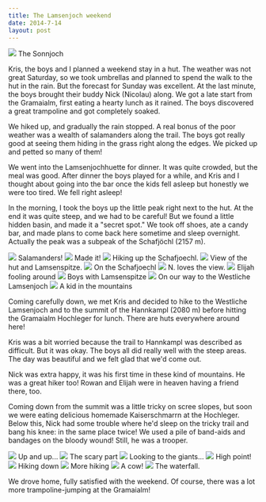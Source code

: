 ```yaml
---
title: The Lamsenjoch weekend
date: 2014-7-14
layout: post
---
```


<a href='https://www.flickr.com/photos/55338612@N00/14403377298'>
<img src='https://farm4.static.flickr.com/3865/14403377298_383da00188_b.jpg'></a>
The Sonnjoch


Kris, the boys and I planned a weekend stay in a hut. The weather was not great
Saturday, so we took umbrellas and planned to spend the walk to the hut in the
rain. But the forecast for Sunday was excellent. At the last minute, the boys
brought their buddy Nick (Nicolau) along. We got a late start from the
Gramaialm, first eating a hearty lunch as it rained. The boys discovered a great
trampoline and got completely soaked.

We hiked up, and gradually the rain stopped. A real bonus of the poor weather
was a wealth of salamanders along the trail. The boys got really good at seeing
them hiding in the grass right along the edges. We picked up and petted so many
of them!

We went into the Lamsenjochhuette for dinner. It was quite crowded, but the meal
was good. After dinner the boys played for a while, and Kris and I thought about
going into the bar once the kids fell asleep but honestly we were too tired. We
fell right asleep!

In the morning, I took the boys up the little peak right next to the hut. At the
end it was quite steep, and we had to be careful! But we found a little hidden
basin, and made it a "secret spot." We took off shoes, ate a candy bar, and made
plans to come back here sometime and sleep overnight. Actually the peak was a
subpeak of the Schafjöchl (2157 m).

<a href='https://www.flickr.com/photos/55338612@N00/14403401689'>
<img src='https://farm4.static.flickr.com/3852/14403401689_02daf3fa2b_b.jpg'></a>
Salamanders!



<a href='https://www.flickr.com/photos/55338612@N00/14403552598'>
<img src='https://farm3.static.flickr.com/2931/14403552598_dcd5b4a543_b.jpg'></a>
Made it!



<a href='https://www.flickr.com/photos/55338612@N00/14403731637'>
<img src='https://farm3.static.flickr.com/2896/14403731637_e742bec23e_b.jpg'></a>
Hiking up the Schafjoechl.



<a href='https://www.flickr.com/photos/55338612@N00/14610244063'>
<img src='https://farm4.static.flickr.com/3862/14610244063_1c6854c607_b.jpg'></a>
View of the hut and Lamsenspitze.



<a href='https://www.flickr.com/photos/55338612@N00/14589468622'>
<img src='https://farm4.static.flickr.com/3904/14589468622_ab6161ede3_b.jpg'></a>
On the Schafjoechl



<a href='https://www.flickr.com/photos/55338612@N00/14590162105'>
<img src='https://farm4.static.flickr.com/3841/14590162105_940a1abf2a_b.jpg'></a>
N. loves the view.



<a href='https://www.flickr.com/photos/55338612@N00/14403585849'>
<img src='https://farm6.static.flickr.com/5520/14403585849_ca35e7eed0_b.jpg'></a>
Elijah fooling around



<a href='https://www.flickr.com/photos/55338612@N00/14567141496'>
<img src='https://farm4.static.flickr.com/3858/14567141496_21cf491d80_b.jpg'></a>
Boys with Lamsenspitze


<a href='https://www.flickr.com/photos/55338612@N00/14403529680'>
<img src='https://farm6.static.flickr.com/5482/14403529680_8e9c82a91f_b.jpg'></a>
On our way to the Westliche Lamsenjoch



<a href='https://www.flickr.com/photos/55338612@N00/14403577288'>
<img src='https://farm4.static.flickr.com/3896/14403577288_cbb222d87c_b.jpg'></a>
A kid in the mountains



Coming carefully down, we met Kris and decided to hike to the Westliche
Lamsenjoch and to the summit of the Hannkampl (2080 m) before hitting the
Gramaialm Hochleger for lunch. There are huts everywhere around here!

Kris was a bit worried because the trail to Hannkampl was described as
difficult. But it was okay. The boys all did really well with the steep
areas. The day was beautiful and we felt glad that we'd come out.

Nick was extra happy, it was his first time in these kind of mountains. He was a
great hiker too! Rowan and Elijah were in heaven having a friend there, too.

Coming down from the summit was a little tricky on scree slopes, but soon we
were eating delicious homemade Kaiserschmarrn at the Hochleger. Below this, Nick
had some trouble where he'd sleep on the tricky trail and bang his knee: in the
same place twice! We used a pile of band-aids and bandages on the bloody wound!
Still, he was a trooper.

<a href='https://www.flickr.com/photos/55338612@N00/14403578808'>
<img src='https://farm6.static.flickr.com/5566/14403578808_8edc7f64a6_b.jpg'></a>
Up and up...



<a href='https://www.flickr.com/photos/55338612@N00/14586880131'>
<img src='https://farm4.static.flickr.com/3838/14586880131_e62bf0ff8c_b.jpg'></a>
The scary part



<a href='https://www.flickr.com/photos/55338612@N00/14590180105'>
<img src='https://farm4.static.flickr.com/3903/14590180105_f78f8f9c0d_b.jpg'></a>
Looking to the giants...



<a href='https://www.flickr.com/photos/55338612@N00/14403588158'>
<img src='https://farm6.static.flickr.com/5572/14403588158_1daeb61891_b.jpg'></a>
High point!



<a href='https://www.flickr.com/photos/55338612@N00/14586885301'>
<img src='https://farm6.static.flickr.com/5157/14586885301_0b4f651b0e_b.jpg'></a>
Hiking down



<a href='https://www.flickr.com/photos/55338612@N00/14589501742'>
<img src='https://farm4.static.flickr.com/3844/14589501742_407a930069_b.jpg'></a>
More hiking



<a href='https://www.flickr.com/photos/55338612@N00/14610279663'>
<img src='https://farm3.static.flickr.com/2933/14610279663_5af7f01ddd_b.jpg'></a>
A cow!


<a href='https://www.flickr.com/photos/55338612@N00/14586893041'>
<img src='https://farm6.static.flickr.com/5570/14586893041_d8337d3224_b.jpg'></a>
The waterfall.



We drove home, fully satisfied with the weekend. Of course, there was a lot more
trampoline-jumping at the Gramaialm!


